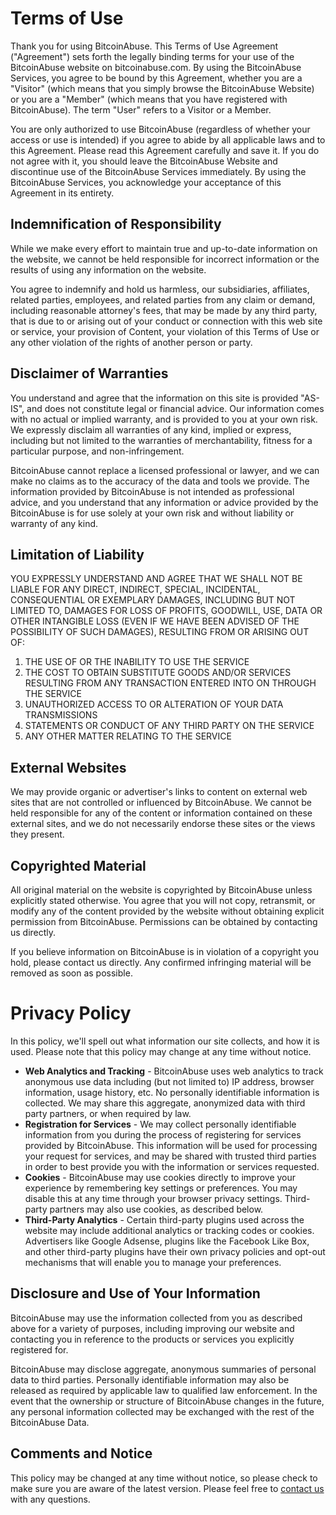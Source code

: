 # Terms of Use

Thank you for using BitcoinAbuse. This Terms of Use Agreement ("Agreement") sets forth the legally binding terms for your use of the BitcoinAbuse website on bitcoinabuse.com. By using the BitcoinAbuse Services, you agree to be bound by this Agreement, whether you are a "Visitor" (which means that you simply browse the BitcoinAbuse Website) or you are a "Member" (which means that you have registered with BitcoinAbuse). The term "User" refers to a Visitor or a Member.

You are only authorized to use BitcoinAbuse (regardless of whether your access or use is intended) if you agree to abide by all applicable laws and to this Agreement. Please read this Agreement carefully and save it. If you do not agree with it, you should leave the BitcoinAbuse Website and discontinue use of the BitcoinAbuse Services immediately. By using the BitcoinAbuse Services, you acknowledge your acceptance of this Agreement in its entirety.

## Indemnification of Responsibility

While we make every effort to maintain true and up-to-date information on the website, we cannot be held responsible for incorrect information or the results of using any information on the website.

You agree to indemnify and hold us harmless, our subsidiaries, affiliates, related parties, employees, and related parties from any claim or demand, including reasonable attorney's fees, that may be made by any third party, that is due to or arising out of your conduct or connection with this web site or service, your provision of Content, your violation of this Terms of Use or any other violation of the rights of another person or party.

## Disclaimer of Warranties

You understand and agree that the information on this site is provided "AS-IS", and does not constitute legal or financial advice. Our information comes with no actual or implied warranty, and is provided to you at your own risk. We expressly disclaim all warranties of any kind, implied or express, including but not limited to the warranties of merchantability, fitness for a particular purpose, and non-infringement.

BitcoinAbuse cannot replace a licensed professional or lawyer, and we can make no claims as to the accuracy of the data and tools we provide. The information provided by BitcoinAbuse is not intended as professional advice, and you understand that any information or advice provided by the BitcoinAbuse is for use solely at your own risk and without liability or warranty of any kind.

## Limitation of Liability

YOU EXPRESSLY UNDERSTAND AND AGREE THAT WE SHALL NOT BE LIABLE FOR ANY DIRECT, INDIRECT, SPECIAL, INCIDENTAL, CONSEQUENTIAL OR EXEMPLARY DAMAGES, INCLUDING BUT NOT LIMITED TO, DAMAGES FOR LOSS OF PROFITS, GOODWILL, USE, DATA OR OTHER INTANGIBLE LOSS (EVEN IF WE HAVE BEEN ADVISED OF THE POSSIBILITY OF SUCH DAMAGES), RESULTING FROM OR ARISING OUT OF:

1. THE USE OF OR THE INABILITY TO USE THE SERVICE
2. THE COST TO OBTAIN SUBSTITUTE GOODS AND/OR SERVICES RESULTING FROM ANY TRANSACTION ENTERED INTO ON THROUGH THE SERVICE
3. UNAUTHORIZED ACCESS TO OR ALTERATION OF YOUR DATA TRANSMISSIONS
4. STATEMENTS OR CONDUCT OF ANY THIRD PARTY ON THE SERVICE
5. ANY OTHER MATTER RELATING TO THE SERVICE

## External Websites

We may provide organic or advertiser's links to content on external web sites that are not controlled or influenced by BitcoinAbuse. We cannot be held responsible for any of the content or information contained on these external sites, and we do not necessarily endorse these sites or the views they present.

## Copyrighted Material

All original material on the website is copyrighted by BitcoinAbuse unless explicitly stated otherwise. You agree that you will not copy, retransmit, or modify any of the content provided by the website without obtaining explicit permission from BitcoinAbuse. Permissions can be obtained by contacting us directly.

If you believe information on BitcoinAbuse is in violation of a copyright you hold, please contact us directly. Any confirmed infringing material will be removed as soon as possible.

# Privacy Policy

In this policy, we'll spell out what information our site collects, and how it is used. Please note that this policy may change at any time without notice.

- **Web Analytics and Tracking** - BitcoinAbuse uses web analytics to track anonymous use data including (but not limited to) IP address, browser information, usage history, etc. No personally identifiable information is collected. We may share this aggregate, anonymized data with third party partners, or when required by law.
- **Registration for Services** - We may collect personally identifiable information from you during the process of registering for services provided by BitcoinAbuse. This information will be used for processing your request for services, and may be shared with trusted third parties in order to best provide you with the information or services requested.
- **Cookies** - BitcoinAbuse may use cookies directly to improve your experience by remembering key settings or preferences. You may disable this at any time through your browser privacy settings. Third-party partners may also use cookies, as described below.
- **Third-Party Analytics** - Certain third-party plugins used across the website may include additional analytics or tracking codes or cookies. Advertisers like Google Adsense, plugins like the Facebook Like Box, and other third-party plugins have their own privacy policies and opt-out mechanisms that will enable you to manage your preferences.

## Disclosure and Use of Your Information

BitcoinAbuse may use the information collected from you as described above for a variety of purposes, including improving our website and contacting you in reference to the products or services you explicitly registered for.

BitcoinAbuse may disclose aggregate, anonymous summaries of personal data to third parties. Personally identifiable information may also be released as required by applicable law to qualified law enforcement. In the event that the ownership or structure of BitcoinAbuse changes in the future, any personal information collected may be exchanged with the rest of the BitcoinAbuse Data.

## Comments and Notice

This policy may be changed at any time without notice, so please check to make sure you are aware of the latest version. Please feel free to [contact us](/contact) with any questions.